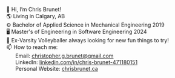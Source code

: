 👋 Hi, I’m Chris Brunet!\
🌎 Living in Calgary, AB\
⚙️ Bachelor of Applied Science in Mechanical Engineering 2019\
🖥️ Master's of Engineering in Software Engineering 2024\
🏐 Ex-Varsity Volleyballer always looking for new fun things to try!\
📫 How to reach me:\
&nbsp;&nbsp;&nbsp;&nbsp;&nbsp;&nbsp;Email: christopher.g.brunet@gmail.com \
&nbsp;&nbsp;&nbsp;&nbsp;&nbsp;&nbsp;LinkedIn: [linkedin.com/in/chris-brunet-471180151](https://www.linkedin.com/in/chris-brunet-471180151/) \
&nbsp;&nbsp;&nbsp;&nbsp;&nbsp;&nbsp;Personal Website: [chrisbrunet.ca](https://chrisbrunet.ca)
